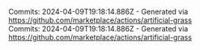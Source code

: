 Commits: 2024-04-09T19:18:14.886Z - Generated via https://github.com/marketplace/actions/artificial-grass
<br>
Commits: 2024-04-09T19:18:14.886Z - Generated via https://github.com/marketplace/actions/artificial-grass
<br>
